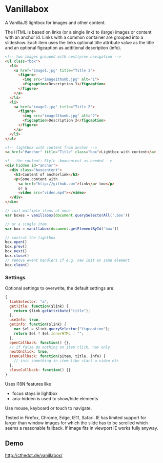 # Vanillabox
A VanillaJS lightbox for images and other content.

The HTML is based on links (or a single link) to (large) images or content with an anchor id. Links with a common container are grouped into a slideshow. Each item uses the links optional title attribute value as the title and an optional figcaption as additional description (info).

```html
<!-- two images grouped with next/prev navigation -->
<ul class="box">
  <li>
    <a href="image1.jpg" title="Title 1">
      <figure>
        <img src="image1thumb.jpg" alt="1">
        <figcaption>Description 1</figcaption>
      </figure>
    </a>
  </li>
  <li>
    <a href="image2.jpg" title="Title 2">
      <figure>
        <img src="image2thumb.jpg" alt="2">
        <figcaption>Description 2</figcaption>
      </figure>
    </a>
  </li>
</ul>

<!-- lightbox with content from anchor -->
<a href="#anchor" title="Title" class="box">Lightbox with content</a>

<!-- the content: Style .boxcontent as needed -->
<div hidden id="anchor">
  <div class="boxcontent">
    <h3>Content of anchorlink</h3>
    <p>Some content with
      <a href="http://github.com">link</a> too</p>
      or a
      <video src="video.mp4"></video>
  </div>
</div>
```

```javascript
// init multiple items at once
var boxes = vanillabox(document.querySelectorAll('.box'))

// or a single item
var box = vanillabox(document.getElementById('box'))

// control the lightbox
box.open()
box.prev()
box.next()
box.close()
// remove event handlers if e.g. new init on same element
box.clean()
```


### Settings
Optional settings to overwrite, the default settings are:

```javascript
{
  linkSelector: "a",
  getTitle: function($link) {
    return $link.getAttribute("title");
  },
  useInfo: true,
  getInfo: function($link) {
    var $el = $link.querySelector("figcaption");
    return $el ? $el.innerHTML : "";
  },
  openCallback: function() {},
  // if false do nothing on item click, nav only
  nextOnClick: true,
  itemCallback: function($item, title, info) {
    // init something in item like start a video etc
  },
  closeCallback: function() {}
}
```

Uses I18N features like

- focus stays in lightbox
- aria-hidden is used to show/hide elements

Use mouse, keyboard or touch to navigate.

Tested in Firefox, Chrome, Edge, IE11, Safari.
IE has limited support for larger than window images for which the slide has to be scrolled which seems a reasonable fallback. If image fits in viewport IE works fully anyway.

## Demo
http://cthedot.de/vanillabox/

